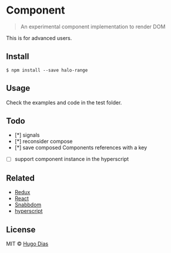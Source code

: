 # Component 
> An experimental component implementation to render DOM

This is for advanced users.


## Install

```
$ npm install --save halo-range
```

## Usage
Check the examples and code in the test folder.


## Todo
- [*] signals
- [*] reconsider compose
- [*] save composed Components references with a key
- [ ] support component instance in the hyperscript

## Related
- [Redux]()
- [React]()
- [Snabbdom]()
- [hyperscript]()

## License

MIT © [Hugo Dias](http://hugodias.me)
